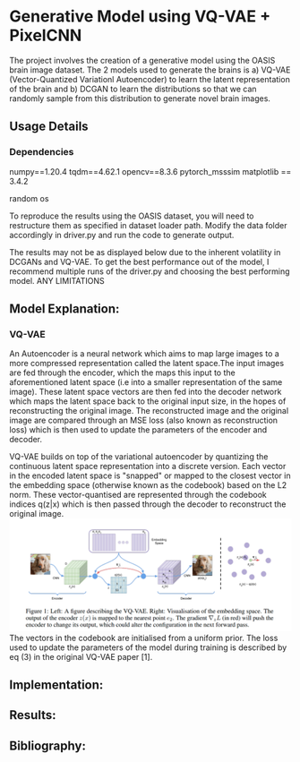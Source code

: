 # Generative Model using VQ-VAE + PixelCNN
The project involves the creation of a generative model using the OASIS brain image dataset. The 2 models used to generate
the brains is a) VQ-VAE (Vector-Quantized Variationl Autoencoder) to learn the latent representation of the brain and 
b) DCGAN to learn the distributions so that we can randomly sample from this distribution to generate novel brain 
images.

## Usage Details
### Dependencies

numpy==1.20.4
tqdm==4.62.1
opencv==8.3.6
pytorch_msssim
matplotlib == 3.4.2

random
os

To reproduce the results using the OASIS dataset, you will need to restructure them as specified in dataset loader
path. Modify the data folder accordingly in driver.py and run the code to generate output. 

The results may not be as displayed below due to the inherent volatility in DCGANs and VQ-VAE. To get the best performance
out of the model, I recommend multiple runs of the driver.py and choosing the best performing model. ANY LIMITATIONS


## Model Explanation:
### VQ-VAE
An Autoencoder is a neural network which aims to map large images to a more compressed representation called the latent
space.The input images are fed through the encoder, which the maps this input to the aforementioned latent space (i.e
into a smaller representation of the same image). These latent space vectors are then fed into the decoder network
which maps the latent space back to the original input size, in the hopes of reconstructing the original image. The
reconstructed image and the original image are compared through an MSE loss (also known as reconstruction loss) 
which is then used to update the parameters of the encoder and decoder.

VQ-VAE builds on top of the variational autoencoder by quantizing the continuous latent space representation into a
discrete version. Each vector in the encoded latent space is "snapped" or mapped to the closest vector in the embedding 
space (otherwise  known as the codebook) based on the L2 norm. These vector-quantised are represented through the 
codebook indices q(z|x) which is then passed through the decoder to reconstruct the original image.
![VQVAE from original paper](./images/vqvae_diagram.png)
The vectors in the codebook are initialised from a uniform prior. The loss used to update the parameters of the model
during training is described by eq (3) in the original VQ-VAE paper [1].



## Implementation:


## Results:

## Bibliography: